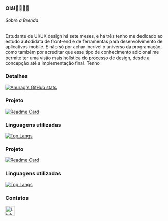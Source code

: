 ### Olá!👩🏻‍💻✨

###### Sobre a Brenda 
Estudante de UI/UX design há sete meses, e há três tenho me dedicado ao estudo autodidata de front-end e de ferramentas para desenvolvimento de aplicativos mobile. E não só por achar incrível o universo da programação, como também por acreditar que esse tipo de conhecimento adicional me permite ter uma visão mais holística do processo de design, desde a concepção até a implementação final. Tenho


### Detalhes

[![Anurag's GitHub stats](https://github-readme-stats.vercel.app/api?username=A-mo-ra&show_icons=true&theme=dark)](https://github.com/anuraghazra/github-readme-stats)

### Projeto

[![Readme Card](https://github-readme-stats.vercel.app/api/pin/?username=A-mo-ra&repo=projeto-jornadafullstack--ebac&theme=dark)](https://github.com/anuraghazra/github-readme-stats)


### Linguagens utilizadas

[![Top Langs](https://github-readme-stats.vercel.app/api/top-langs/?username=A-mo-ra&layout=compact)](https://github.com/anuraghazra/github-readme-stats)


### Projeto

[![Readme Card](https://github-readme-stats.vercel.app/api/pin/?username=A-mo-ra&repo=Projeto-trilha-digital-ADA-CSS-HTML&theme=dark)](https://github.com/anuraghazra/github-readme-stats)


### Linguagens utilizadas

[![Top Langs](https://github-readme-stats.vercel.app/api/top-langs/?username=A-mo-ra&layout=compact)](https://github.com/anuraghazra/github-readme-stats)

### Contatos

[<img src='https://img.shields.io/badge/LinkedIn-0077B5?style=for-the-badge&logo=linkedin&logoColor=white' alt='Linkedin' height='30'>](https://www.linkedin.com/in/brenda-art/)
